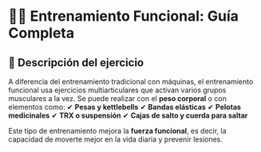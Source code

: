 # **🏋️‍♂️ Entrenamiento Funcional: Guía Completa**



## **📌 Descripción del ejercicio**

A diferencia del entrenamiento tradicional con máquinas, el entrenamiento funcional usa ejercicios multiarticulares que activan varios grupos musculares a la vez. Se puede realizar con el **peso corporal** o con elementos como:
 ✔ **Pesas y kettlebells**
 ✔ **Bandas elásticas**
 ✔ **Pelotas medicinales**
 ✔ **TRX o suspensión**
 ✔ **Cajas de salto y cuerda para saltar**

Este tipo de entrenamiento mejora la **fuerza funcional**, es decir, la capacidad de moverte mejor en la vida diaria y prevenir lesiones.